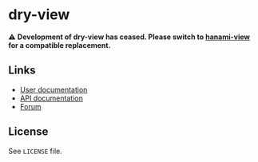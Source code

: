 # dry-view

⚠️ **Development of dry-view has ceased. Please switch to [hanami-view](https://github.com/hanami/view) for a compatible replacement.**

## Links

* [User documentation](https://dry-rb.org/gems/dry-view)
* [API documentation](http://rubydoc.info/gems/dry-view)
* [Forum](https://discourse.dry-rb.org)

## License

See `LICENSE` file.

